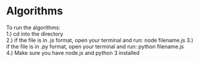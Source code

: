 # Algorithms
To run the algorithms:  
1.) cd into the directory  
2.) if the file is in .js format, open your terminal and run: node filename.js 
3.) if the file is in .py format, open your terminal and run: python filename.js  
4.) Make sure you have node.js and python 3 installed  
